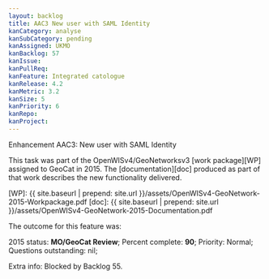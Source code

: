 ```yaml
---
layout: backlog
title: AAC3 New user with SAML Identity
kanCategory: analyse
kanSubCategory: pending
kanAssigned: UKMO
kanBacklog: 57
kanIssue:
kanPullReq:
kanFeature: Integrated catologue
kanRelease: 4.2
kanMetric: 3.2
kanSize: 5
kanPriority: 6
kanRepo:
kanProject:
---
```

Enhancement AAC3: New user with SAML Identity

This task was part of the OpenWISv4/GeoNetworksv3 [work package][WP] assigned to GeoCat in 2015.  The [documentation][doc] produced as part of that work describes the new functionality delivered.

[WP]: {{ site.baseurl | prepend: site.url }}/assets/OpenWISv4-GeoNetwork-2015-Workpackage.pdf
[doc]: {{ site.baseurl | prepend: site.url }}/assets/OpenWISv4-GeoNetwork-2015-Documentation.pdf

The outcome for this feature was:

2015 status: **MO/GeoCat Review**; Percent complete: **90**; Priority: Normal; Questions outstanding: nil;

Extra info: Blocked by Backlog 55.
